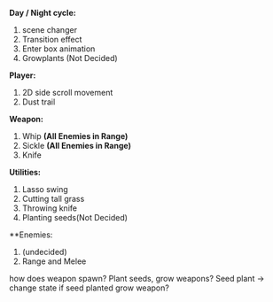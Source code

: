 **Day / Night cycle:**
1. scene changer
2. Transition effect
3. Enter box animation
4. Growplants (Not Decided)

**Player:**
1. 2D side scroll movement
2. Dust trail

**Weapon:**
1. Whip **(All Enemies in Range)**
2. Sickle **(All Enemies in Range)**
3. Knife

**Utilities:**
1. Lasso swing
2. Cutting tall grass
3. Throwing knife
4. Planting seeds(Not Decided)

**Enemies:  
1. (undecided)
2. Range and Melee

how does weapon spawn?
Plant seeds, grow weapons?
Seed plant -> change state if seed planted grow weapon?